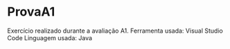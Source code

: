 # ProvaA1
Exercício realizado durante a avaliação A1.
Ferramenta usada: Visual Studio Code
Linguagem usada: Java
